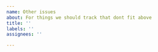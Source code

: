 ```yaml
---
name: Other issues
about: For things we should track that dont fit above
title: ''
labels: ''
assignees: ''

---
```



